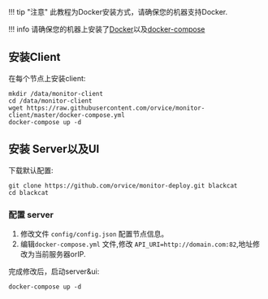

!!! tip "注意"
    此教程为Docker安装方式，请确保您的机器支持Docker.

!!! info
    请确保您的机器上安装了[Docker](https://docs.docker.com/install/)以及[docker-compose](https://docs.docker.com/compose/install/)






## 安装Client

在每个节点上安装client:

```
mkdir /data/monitor-client 
cd /data/monitor-client
wget https://raw.githubusercontent.com/orvice/monitor-client/master/docker-compose.yml
docker-compose up -d
```


## 安装 Server以及UI

下载默认配置:

```
git clone https://github.com/orvice/monitor-deploy.git blackcat
cd blackcat
```

### 配置 server

1. 修改文件 ` config/config.json ` 配置节点信息。
2. 编辑`docker-compose.yml` 文件,修改 ` API_URI=http://domain.com:82 `,地址修改为当前服务器orIP.

完成修改后，启动server&ui:
```
docker-compose up -d
```